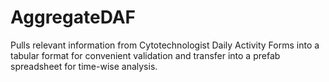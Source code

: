 # AggregateDAF
Pulls relevant information from Cytotechnologist Daily Activity Forms into a tabular format for convenient validation and transfer into a prefab spreadsheet for time-wise analysis.
